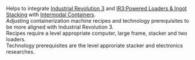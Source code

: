 Helps to integrate [Industrial Revolution 3](https://mods.factorio.com/mod/IndustrialRevolution3) and [IR3:Powered Loaders & Ingot Stacking](https://mods.factorio.com/mod/IndustrialRevolution3LoadersStacking) with [Intermodal Containers](https://mods.factorio.com/mod/IntermodalContainers).  
Adjusting containerization machine recipes and technology prerequisites to be more aligned with Industrial Revolution 3.  
Recipes require a level appropriate computer, large frame, stacker and two loaders.  
Technology prerequisites are the level approriate stacker and electronics researches.  

